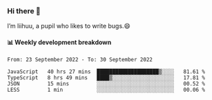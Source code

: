 ### Hi there 👋
I’m liihuu, a pupil who likes to write bugs.😄


#### 📊 Weekly development breakdown
<!--START_SECTION:waka-->

```text
From: 23 September 2022 - To: 30 September 2022

JavaScript   40 hrs 27 mins  ████████████████████▒░░░░   81.61 %
TypeScript   8 hrs 49 mins   ████▒░░░░░░░░░░░░░░░░░░░░   17.81 %
JSON         15 mins         ░░░░░░░░░░░░░░░░░░░░░░░░░   00.52 %
LESS         1 min           ░░░░░░░░░░░░░░░░░░░░░░░░░   00.06 %
```

<!--END_SECTION:waka-->

<!--
**liihuu/liihuu** is a ✨ _special_ ✨ repository because its `README.md` (this file) appears on your GitHub profile.

Here are some ideas to get you started:

- 🔭 I’m currently working on ...
- 🌱 I’m currently learning ...
- 👯 I’m looking to collaborate on ...
- 🤔 I’m looking for help with ...
- 💬 Ask me about ...
- 📫 How to reach me: ...
- 😄 Pronouns: ...
- ⚡ Fun fact: ...
-->
